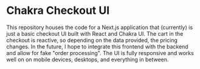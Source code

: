 # Chakra Checkout UI

This repository houses the code for a Next.js application that (currently) is just a basic checkout UI built with React and Chakra UI. The cart in the checkout is reactive, so depending on the data provided, the pricing changes. In the future, I hope to integrate this frontend with the backend and allow for fake "order processing". The UI is fully responsive and works well on on mobile devices, desktops, and everything in between.
